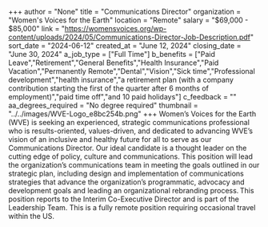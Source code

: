 +++
author = "None"
title = "Communications Director"
organization = "Women's Voices for the Earth"
location = "Remote"
salary = "$69,000 - $85,000"
link = "https://womensvoices.org/wp-content/uploads/2024/05/Communications-Director-Job-Description.pdf"
sort_date = "2024-06-12"
created_at = "June 12, 2024"
closing_date = "June 30, 2024"
a_job_type = ["Full Time"]
b_benefits = ["Paid Leave","Retirement","General Benefits","Health Insurance","Paid Vacation","Permanently Remote","Dental","Vision","Sick time","Professional development","health insurance","a retirement plan (with a company contribution starting the first of the quarter after 6 months of employment)","paid time off","and 10 paid holidays"]
c_feedback = ""
aa_degrees_required = "No degree required"
thumbnail = "../../images/WVE-Logo_e8bc254b.png"
+++
Women’s Voices for the Earth (WVE) is seeking an experienced, strategic communications professional who is results-oriented, values-driven, and dedicated to advancing WVE’s vision of an inclusive and healthy future for all to serve as our Communications Director. Our ideal candidate is a thought leader on the cutting edge of policy, culture and communications. This position will lead the organization’s communications team in meeting the goals outlined in our strategic plan, including design and implementation of communications strategies that advance the organization’s programmatic, advocacy and development goals and leading an organizational rebranding process. This position reports to the Interim Co-Executive Director and is part of the Leadership Team. This is a fully remote position requiring occasional travel within the US. 